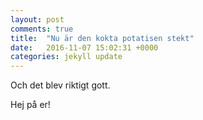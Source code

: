 ```yaml
---
layout: post
comments: true
title:  "Nu är den kokta potatisen stekt"
date:   2016-11-07 15:02:31 +0000
categories: jekyll update
---
```


Och det blev riktigt gott.

Hej på er!
